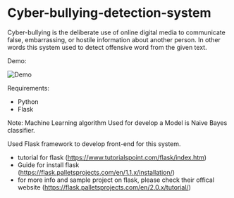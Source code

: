 # Cyber-bullying-detection-system
Cyber-bullying is the deliberate use of online digital media to communicate false, embarrassing, or hostile information about another person. 
In other words this system used to detect offensive word from the given text.

Demo:

![Demo](https://github.com/yashoda-krishna/Cyber-Bullying-Detection/blob/main/Demo_For_Cyber_Bullying_Detection_System.gif)

Requirements: 
 * Python 
 * Flask
   
Note:
Machine Learning algorithm Used for develop a Model is Naive Bayes classifier.

Used Flask framework to develop front-end for this system. 
* tutorial for flask (https://www.tutorialspoint.com/flask/index.htm)
* Guide for install flask (https://flask.palletsprojects.com/en/1.1.x/installation/)
* for more info and sample project on flask, please check their offical website (https://flask.palletsprojects.com/en/2.0.x/tutorial/)
